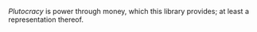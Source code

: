 _Plutocracy_ is power through money, which this library provides; at least a representation thereof.